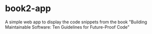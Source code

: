 # book2-app

A simple web app to display the code snippets from the book "Building Maintainable Software: Ten Guidelines for Future-Proof Code"
